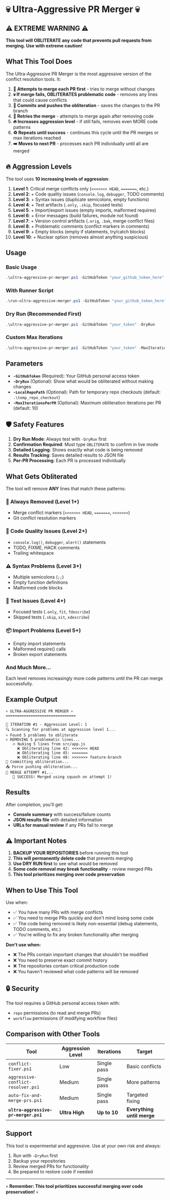 # 💀 Ultra-Aggressive PR Merger 💀

## ⚠️ EXTREME WARNING ⚠️

**This tool will OBLITERATE any code that prevents pull requests from merging. Use with extreme caution!**

## What This Tool Does

The Ultra-Aggressive PR Merger is the most aggressive version of the conflict resolution tools. It:

1. **🎯 Attempts to merge each PR first** - tries to merge without changes
2. **💀 If merge fails, OBLITERATES problematic code** - removes any lines that could cause conflicts
3. **💾 Commits and pushes the obliteration** - saves the changes to the PR branch
4. **🔄 Retries the merge** - attempts to merge again after removing code
5. **🔥 Increases aggression level** - if still fails, removes even MORE code patterns
6. **♻️ Repeats until success** - continues this cycle until the PR merges or max iterations reached
7. **➡️ Moves to next PR** - processes each PR individually until all are merged

## 🔥 Aggression Levels

The tool uses **10 increasing levels of aggression**:

1. **Level 1**: Critical merge conflicts only (`<<<<<<< HEAD`, `=======`, etc.)
2. **Level 2**: + Code quality issues (`console.log`, `debugger`, TODO comments)
3. **Level 3**: + Syntax issues (duplicate semicolons, empty functions)
4. **Level 4**: + Test artifacts (`.only`, `.skip`, focused tests)
5. **Level 5**: + Import/export issues (empty imports, malformed requires)
6. **Level 6**: + Error messages (build failures, module not found)
7. **Level 7**: + Version control artifacts (`.orig`, `.bak`, merge conflict files)
8. **Level 8**: + Problematic comments (conflict markers in comments)
9. **Level 9**: + Empty blocks (empty if statements, try/catch blocks)
10. **Level 10**: + Nuclear option (removes almost anything suspicious)

## Usage

### Basic Usage
```powershell
.\ultra-aggressive-pr-merger.ps1 -GitHubToken "your_github_token_here"
```

### With Runner Script
```powershell
.\run-ultra-aggressive-merger.ps1 -GitHubToken "your_github_token_here"
```

### Dry Run (Recommended First)
```powershell
.\ultra-aggressive-pr-merger.ps1 -GitHubToken "your_token" -DryRun
```

### Custom Max Iterations
```powershell
.\ultra-aggressive-pr-merger.ps1 -GitHubToken "your_token" -MaxIterationsPerPR 15
```

## Parameters

- **`-GitHubToken`** (Required): Your GitHub personal access token
- **`-DryRun`** (Optional): Show what would be obliterated without making changes
- **`-LocalRepoPath`** (Optional): Path for temporary repo checkouts (default: `.\temp_repo_checkout`)
- **`-MaxIterationsPerPR`** (Optional): Maximum obliteration iterations per PR (default: 10)

## 🛡️ Safety Features

1. **Dry Run Mode**: Always test with `-DryRun` first
2. **Confirmation Required**: Must type `OBLITERATE` to confirm in live mode
3. **Detailed Logging**: Shows exactly what code is being removed
4. **Results Tracking**: Saves detailed results to JSON file
5. **Per-PR Processing**: Each PR is processed individually

## What Gets Obliterated

The tool will remove **ANY** lines that match these patterns:

### 🚨 Always Removed (Level 1+)
- Merge conflict markers (`<<<<<<< HEAD`, `=======`, `>>>>>>>`)
- Git conflict resolution markers

### 🔧 Code Quality Issues (Level 2+)
- `console.log()`, `debugger`, `alert()` statements
- TODO, FIXME, HACK comments
- Trailing whitespace

### ⚠️ Syntax Problems (Level 3+)
- Multiple semicolons (`;;`)
- Empty function definitions
- Malformed code blocks

### 🧪 Test Issues (Level 4+)
- Focused tests (`.only`, `fit`, `fdescribe`)
- Skipped tests (`.skip`, `xit`, `xdescribe`)

### 📦 Import Problems (Level 5+)
- Empty import statements
- Malformed require() calls
- Broken export statements

### And Much More...

Each level removes increasingly more code patterns until the PR can merge successfully.

## Example Output

```
💀 ULTRA-AGGRESSIVE PR MERGER 💀
===============================

🔄 ITERATION #1 - Aggression Level: 1
🔍 Scanning for problems at aggression level 1...
💀 Found 5 problems to obliterate
💀 REMOVING 5 problematic lines...
   🔥 Nuking 5 lines from src/app.js
     ❌ Obliterating line 42: <<<<<<< HEAD
     ❌ Obliterating line 45: =======
     ❌ Obliterating line 48: >>>>>>> feature-branch
💾 Committing obliteration...
📤 Force pushing obliteration...
🚀 MERGE ATTEMPT #1...
   🎉 SUCCESS! Merged using squash on attempt 1!
```

## Results

After completion, you'll get:
- **Console summary** with success/failure counts
- **JSON results file** with detailed information
- **URLs for manual review** if any PRs fail to merge

## ⚠️ Important Notes

1. **BACKUP YOUR REPOSITORIES** before running this tool
2. **This will permanently delete code** that prevents merging
3. **Use DRY RUN first** to see what would be removed
4. **Some code removal may break functionality** - review merged PRs
5. **This tool prioritizes merging over code preservation**

## When to Use This Tool

Use when:
- ✅ You have many PRs with merge conflicts
- ✅ You need to merge PRs quickly and don't mind losing some code
- ✅ The code being removed is likely non-essential (debug statements, TODO comments, etc.)
- ✅ You're willing to fix any broken functionality after merging

**Don't use when:**
- ❌ The PRs contain important changes that shouldn't be modified
- ❌ You need to preserve exact commit history
- ❌ The repositories contain critical production code
- ❌ You haven't reviewed what code patterns will be removed

## 🔒 Security

The tool requires a GitHub personal access token with:
- `repo` permissions (to read and merge PRs)
- `workflow` permissions (if modifying workflow files)

## Comparison with Other Tools

| Tool | Aggression Level | Iterations | Target |
|------|------------------|------------|---------|
| `conflict-fixer.ps1` | Low | Single pass | Basic conflicts |
| `aggressive-conflict-resolver.ps1` | Medium | Single pass | More patterns |
| `auto-fix-and-merge-prs.ps1` | Medium | Single pass | Targeted fixing |
| **`ultra-aggressive-pr-merger.ps1`** | **Ultra High** | **Up to 10** | **Everything until merge** |

## Support

This tool is experimental and aggressive. Use at your own risk and always:
1. Run with `-DryRun` first
2. Backup your repositories
3. Review merged PRs for functionality
4. Be prepared to restore code if needed

---

💀 **Remember: This tool prioritizes successful merging over code preservation!** 💀
